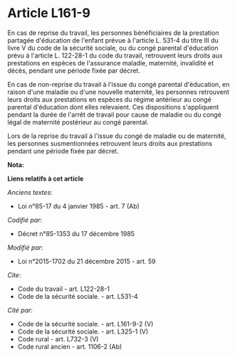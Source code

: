 # Article L161-9

En cas de reprise du travail, les personnes bénéficiaires de la prestation partagée d'éducation de l'enfant prévue à
l'article L. 531-4 du titre III du livre V du code de la sécurité sociale, ou du congé parental d'éducation prévu à l'article
L. 122-28-1 du code du travail, retrouvent leurs droits aux prestations en espèces de l'assurance maladie, maternité,
invalidité et décès, pendant une période fixée par décret. 

En cas de non-reprise du travail à l'issue du congé parental d'éducation, en raison d'une maladie ou d'une nouvelle
maternité, les personnes retrouvent leurs droits aux prestations en espèces du régime antérieur au congé parental d'éducation
dont elles relevaient. Ces dispositions s'appliquent pendant la durée de l'arrêt de travail pour cause de maladie ou du congé
légal de maternité postérieur au congé parental. 

Lors de la reprise du travail à l'issue du congé de maladie ou de maternité, les personnes susmentionnées retrouvent leurs
droits aux prestations pendant une période fixée par décret.

**Nota:**



**Liens relatifs à cet article**

_Anciens textes_:

  - Loi n°85-17 du 4 janvier 1985 - art. 7 (Ab)

_Codifié par_:

  - Décret n°85-1353 du 17 décembre 1985

_Modifié par_:

  - Loi n°2015-1702 du 21 décembre 2015 - art. 59

_Cite_:

  - Code du travail - art. L122-28-1
  - Code de la sécurité sociale. - art. L531-4

_Cité par_:

  - Code de la sécurité sociale. - art. L161-9-2 (V)
  - Code de la sécurité sociale. - art. L325-1 (V)
  - Code rural - art. L732-3 (V)
  - Code rural ancien - art. 1106-2 (Ab)
